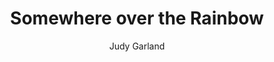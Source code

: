 ---
layout: post
title: Somewhere over the Rainbow
author: Judy Garland
image:
  artist: judy-garland.png
---